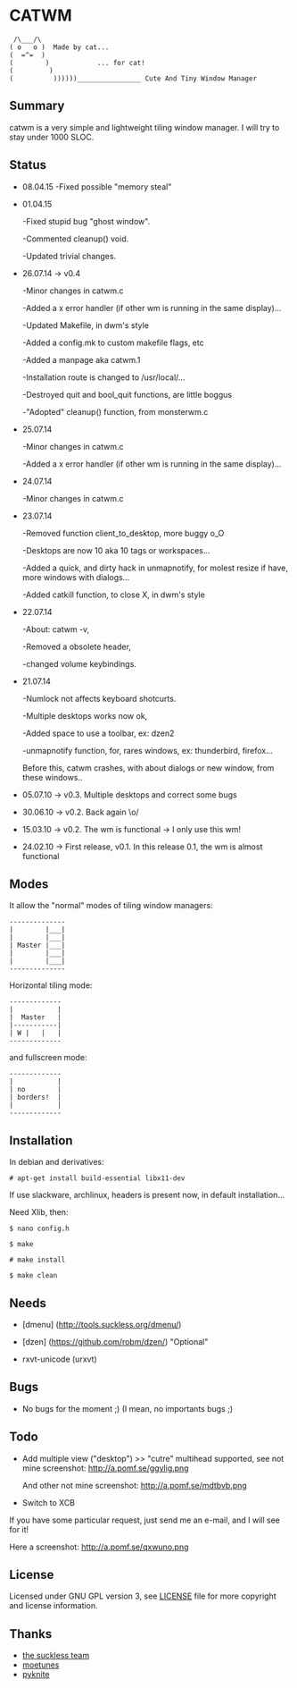 CATWM
=====

     /\___/\
    ( o   o )  Made by cat...
    (  =^=  )
    (        )            ... for cat!
    (         )
    (          ))))))________________ Cute And Tiny Window Manager

Summary
-------

catwm is a very simple and lightweight tiling window manager.
I will try to stay under 1000 SLOC.

Status
------
* 08.04.15
   -Fixed possible "memory steal"

* 01.04.15

   -Fixed stupid bug "ghost window".

   -Commented cleanup() void.

   -Updated trivial changes.

* 26.07.14 -> v0.4

   -Minor changes in catwm.c

   -Added a x error handler (if other wm is running in the same display)...

   -Updated Makefile, in dwm's style

   -Added a config.mk to custom makefile flags, etc

   -Added a manpage aka catwm.1

   -Installation route is changed to /usr/local/...

   -Destroyed quit and bool_quit functions, are little boggus

   -"Adopted" cleanup() function, from monsterwm.c

* 25.07.14

   -Minor changes in catwm.c

   -Added a x error handler (if other wm is running in the same display)...

* 24.07.14

   -Minor changes in catwm.c
  
* 23.07.14

   -Removed function client_to_desktop, more buggy o_O

   -Desktops are now 10 aka 10 tags or workspaces...

   -Added a quick, and dirty hack in unmapnotify, for molest resize if have, more windows with dialogs...
  
   -Added catkill function, to close X, in dwm's style

* 22.07.14

   -About: catwm -v,

   -Removed a obsolete header,

   -changed volume keybindings.

* 21.07.14
  
   -Numlock not affects keyboard shotcurts. 

   -Multiple desktops works now ok,

   -Added space to use a toolbar, ex: dzen2 

   -unmapnotify function, for, rares windows, ex: thunderbird, firefox...

    Before this, catwm crashes, with about dialogs or new window, from these windows..

 * 05.07.10 -> v0.3. Multiple desktops and correct some bugs
 * 30.06.10 -> v0.2. Back again \o/
 * 15.03.10 -> v0.2. The wm is functional -> I only use this wm!
 * 24.02.10 -> First release, v0.1. In this release 0.1, the wm is almost functional

Modes
-----

It allow the "normal" modes of tiling window managers:

    --------------
    |        |___|
    |        |___|
    | Master |___|
    |        |___|
    |        |___|
    --------------

Horizontal tiling mode:

    -------------
    |           |
    |  Master   |
    |-----------|
    | W |   |   |
    -------------

and fullscreen mode:

    -------------
    |           |
    | no        |
    | borders!  |
    |           |
    -------------

Installation
------------

In debian and derivatives: 

    # apt-get install build-essential libx11-dev

If use slackware, archlinux, headers is present now, in default installation...

Need Xlib, then:

    $ nano config.h
    
    $ make
    
    # make install

    $ make clean

Needs
-----
 * [dmenu] (http://tools.suckless.org/dmenu/)

 * [dzen] (https://github.com/robm/dzen/) "Optional"

 * rxvt-unicode (urxvt)

Bugs
----
 * No bugs for the moment ;) (I mean, no importants bugs ;)

Todo
----
 * Add multiple view ("desktop") >> "cutre" multihead supported, see not mine screenshot: http://a.pomf.se/ggylig.png
 
   And other not mine screenshot: http://a.pomf.se/mdtbvb.png

 * Switch to XCB

If you have some particular request, just send me an e-mail, and I will see for it!

Here a screenshot: http://a.pomf.se/qxwuno.png

License
-------

Licensed under GNU GPL version 3, see [LICENSE][law] file for more copyright and license information.

  [law]: https://raw.githubusercontent.com/djmasde/catwm/master/LICENSE

Thanks
------

 * [the suckless team](http://suckless.org/)
 * [moetunes](https://github.com/moetunes)
 * [pyknite](https://github.com/pyknite)
